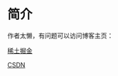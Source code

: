 # 简介

作者太懒，有问题可以访问博客主页：

[稀土掘金](https://juejin.cn/user/2859142558267559)

[CSDN](https://blog.csdn.net/weixin_45821811?spm=1000.2115.3001.5343)



